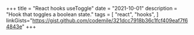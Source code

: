 +++
title = "React hooks useToggle"
date = "2021-10-01"
description = "Hook that toggles a boolean state."
tags = [
    "react",
    "hooks",
]
linkGists="https://gist.github.com/codemile/321dcc7918b36c1fcf409eaf7f64843e"
+++
